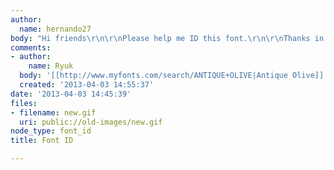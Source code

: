 ```yaml
---
author:
  name: hernando27
body: "Hi friends\r\n\r\nPlease help me ID this font.\r\n\r\nThanks in advance\r\n\r\nHernando"
comments:
- author:
    name: Ryuk
  body: '[[http://www.myfonts.com/search/ANTIQUE+OLIVE|Antique Olive]]'
  created: '2013-04-03 14:55:37'
date: '2013-04-03 14:45:39'
files:
- filename: new.gif
  uri: public://old-images/new.gif
node_type: font_id
title: Font ID

---
```

